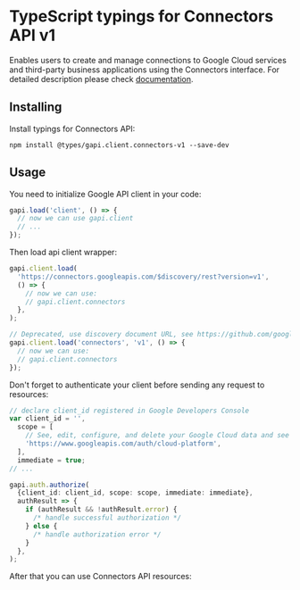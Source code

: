 # TypeScript typings for Connectors API v1

Enables users to create and manage connections to Google Cloud services and third-party business applications using the Connectors interface.
For detailed description please check [documentation](https://cloud.google.com/apigee/docs/api-platform/connectors/about-connectors).

## Installing

Install typings for Connectors API:

```
npm install @types/gapi.client.connectors-v1 --save-dev
```

## Usage

You need to initialize Google API client in your code:

```typescript
gapi.load('client', () => {
  // now we can use gapi.client
  // ...
});
```

Then load api client wrapper:

```typescript
gapi.client.load(
  'https://connectors.googleapis.com/$discovery/rest?version=v1',
  () => {
    // now we can use:
    // gapi.client.connectors
  },
);
```

```typescript
// Deprecated, use discovery document URL, see https://github.com/google/google-api-javascript-client/blob/master/docs/reference.md#----gapiclientloadname----version----callback--
gapi.client.load('connectors', 'v1', () => {
  // now we can use:
  // gapi.client.connectors
});
```

Don't forget to authenticate your client before sending any request to resources:

```typescript
// declare client_id registered in Google Developers Console
var client_id = '',
  scope = [
    // See, edit, configure, and delete your Google Cloud data and see the email address for your Google Account.
    'https://www.googleapis.com/auth/cloud-platform',
  ],
  immediate = true;
// ...

gapi.auth.authorize(
  {client_id: client_id, scope: scope, immediate: immediate},
  authResult => {
    if (authResult && !authResult.error) {
      /* handle successful authorization */
    } else {
      /* handle authorization error */
    }
  },
);
```

After that you can use Connectors API resources: <!-- TODO: make this work for multiple namespaces -->

```typescript

```
